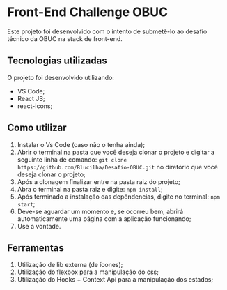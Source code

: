 # Front-End Challenge OBUC
Este projeto foi desenvolvido com o intento de submetê-lo ao desafio técnico da OBUC na stack de front-end.

## Tecnologias utilizadas
O projeto foi desenvolvido utilizando:
- VS Code;
- React JS;
- react-icons;

## Como utilizar
1. Instalar o Vs Code (caso não o tenha ainda);
2. Abrir o terminal na pasta que você deseja clonar o projeto e digitar a seguinte linha de comando:
    `git clone https://github.com/Blucilha/Desafio-OBUC.git`
    no diretório que você deseja clonar o projeto;
3. Após a clonagem finalizar entre na pasta raiz do projeto;
4. Abra o terminal na pasta raiz e digite:
    `npm install`;
5. Após terminado a instalação das depêndencias, digite no terminal:
    `npm start`;
6. Deve-se aguardar um momento e, se ocorreu bem, abrirá automaticamente uma página com a aplicação funcionando;
7. Use a vontade.

## Ferramentas
1. Utilização de lib externa (de ícones);
2. Utilização do flexbox para a manipulação do css;
3. Utilização do Hooks + Context Api para a manipulação dos estados;
